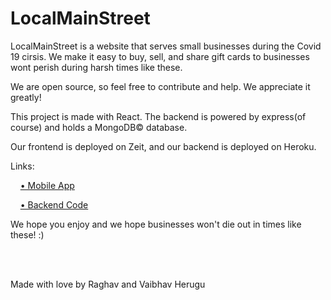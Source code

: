 # LocalMainStreet

LocalMainStreet is a website that serves small businesses during the Covid 19 cirsis. We make it easy to buy, sell, and share gift cards to businesses wont perish during harsh times like these.

We are open source, so feel free to contribute and help. We appreciate it greatly!

This project is made with React. The backend is powered by express(of course) and holds a MongoDB© database.

Our frontend is deployed on Zeit, and our backend is deployed on Heroku.

Links:

&nbsp;&nbsp;&nbsp;&nbsp;[• Mobile App](https://github.com/vaibhavherugu/LocalMainStreetApp)

&nbsp;&nbsp;&nbsp;&nbsp;[• Backend Code](https://github.com/rherugu/LocalMainStreetBackend)

We hope you enjoy and we hope businesses won't die out in times like these! :)

<br>
<br>

Made with love by Raghav and Vaibhav Herugu
